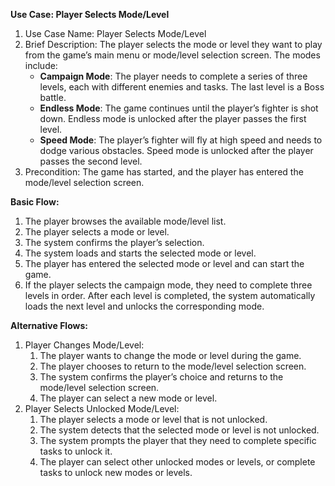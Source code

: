 **Use Case: Player Selects Mode/Level**

1. Use Case Name: Player Selects Mode/Level
2. Brief Description: The player selects the mode or level they want to play from the game’s main menu or mode/level selection screen. The modes include:
   - **Campaign Mode**: The player needs to complete a series of three levels, each with different enemies and tasks. The last level is a Boss battle.
   - **Endless Mode**: The game continues until the player’s fighter is shot down. Endless mode is unlocked after the player passes the first level.
   - **Speed Mode**: The player’s fighter will fly at high speed and needs to dodge various obstacles. Speed mode is unlocked after the player passes the second level.
3. Precondition: The game has started, and the player has entered the mode/level selection screen.

**Basic Flow:**

1. The player browses the available mode/level list.
2. The player selects a mode or level.
3. The system confirms the player’s selection.
4. The system loads and starts the selected mode or level.
5. The player has entered the selected mode or level and can start the game.
6. If the player selects the campaign mode, they need to complete three levels in order. After each level is completed, the system automatically loads the next level and unlocks the corresponding mode.

**Alternative Flows:**

1. Player Changes Mode/Level:
   1. The player wants to change the mode or level during the game.
   2. The player chooses to return to the mode/level selection screen.
   3. The system confirms the player’s choice and returns to the mode/level selection screen.
   4. The player can select a new mode or level.
2. Player Selects Unlocked Mode/Level:
   1. The player selects a mode or level that is not unlocked.
   2. The system detects that the selected mode or level is not unlocked.
   3. The system prompts the player that they need to complete specific tasks to unlock it.
   4. The player can select other unlocked modes or levels, or complete tasks to unlock new modes or levels.